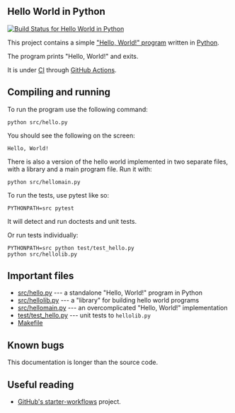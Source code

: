 Hello World in Python
---------------------

[![Build Status for Hello World in Python][build-status]][build-log]

This project contains a simple ["Hello, World!" program] written in [Python].

The program prints "Hello, World!" and exits.

It is under [CI] through [GitHub Actions].


## Compiling and running

To run the program use the following command:

	python src/hello.py

You should see the following on the screen:

	Hello, World!

There is also a version of the hello world implemented
in two separate files, with a library and a main program file.
Run it with:

	python src/hellomain.py

To run the tests, use pytest like so:

	PYTHONPATH=src pytest

It will detect and run doctests and unit tests.

Or run tests individually:

	PYTHONPATH=src python test/test_hello.py
	python src/hellolib.py


## Important files

* [src/hello.py](src/hello.py) --- a standalone "Hello, World!" program in Python
* [src/hellolib.py](src/hellolib.py) --- a "library" for building hello world programs
* [src/hellomain.py](src/hellomain.py) --- an overcomplicated "Hello, World!" implementation
* [test/test_hello.py](test/test_hello.py) --- unit tests to `hellolib.py`
* [Makefile](Makefile)


## Known bugs

This documentation is longer than the source code.


## Useful reading

* [GitHub's starter-workflows] project.


["Hello, World!" program]: https://en.wikipedia.org/wiki/%22Hello,_World!%22_program
[Python]: https://www.python.org/
[make]: https://www.gnu.org/software/make/
[CI]: https://docs.github.com/en/actions/automating-builds-and-tests/about-continuous-integration
[GitHub Actions]: https://docs.github.com/en/actions

[build-log]:    https://github.com/rudymatela/hello-py/actions/workflows/build.yml
[build-status]: https://github.com/rudymatela/hello-py/actions/workflows/build.yml/badge.svg

[GitHub's starter-workflows]: https://github.com/actions/starter-workflows
